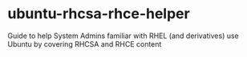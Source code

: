 # ubuntu-rhcsa-rhce-helper
Guide to help System Admins familiar with RHEL (and derivatives) use Ubuntu by covering RHCSA and RHCE content
